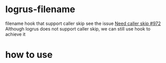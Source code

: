 # logrus-filename
filename hook that support caller skip
see the issue [Need caller skip #972](https://github.com/sirupsen/logrus/issues/972)  
Although logrus does not support caller skip, we can still use hook to achieve it

# how to use
